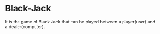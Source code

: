 # Black-Jack
It is the game of Black Jack that can be played between a player(user) and a dealer(computer).

